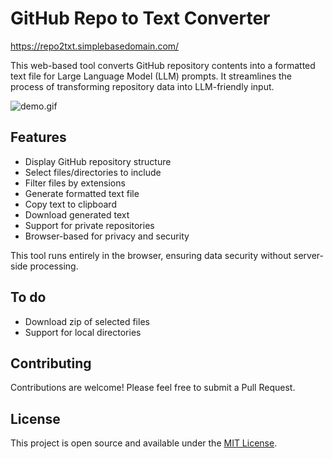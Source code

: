 # GitHub Repo to Text Converter

https://repo2txt.simplebasedomain.com/

This web-based tool converts GitHub repository contents into a formatted text file for Large Language Model (LLM) prompts. It streamlines the process of transforming repository data into LLM-friendly input.

![demo.gif](demo.gif)



## Features

- Display GitHub repository structure
- Select files/directories to include
- Filter files by extensions
- Generate formatted text file
- Copy text to clipboard
- Download generated text
- Support for private repositories
- Browser-based for privacy and security

This tool runs entirely in the browser, ensuring data security without server-side processing.


## To do

- Download zip of selected files
- Support for local directories

## Contributing

Contributions are welcome! Please feel free to submit a Pull Request.

## License

This project is open source and available under the [MIT License](LICENSE).
